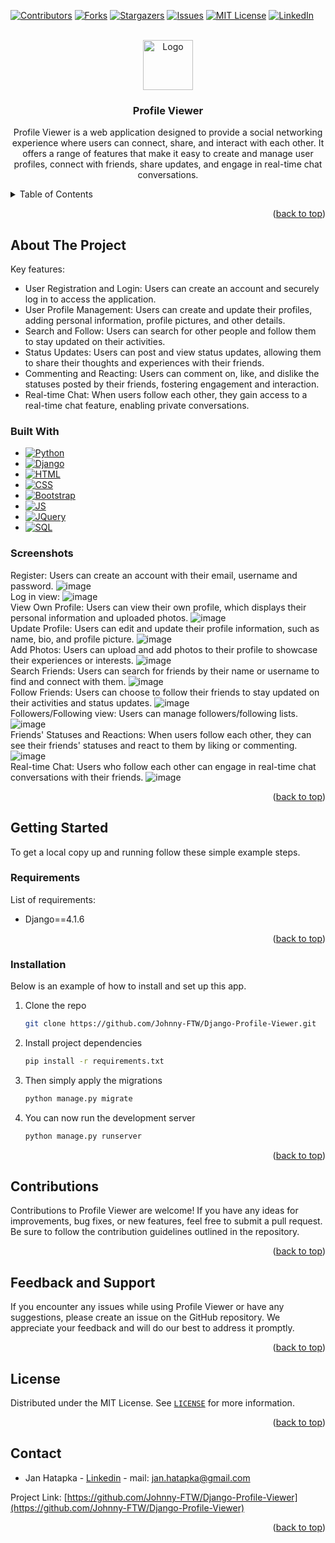 <a name="readme-top"></a>

[![Contributors][contributors-shield]][contributors-url]
[![Forks][forks-shield]][forks-url]
[![Stargazers][stars-shield]][stars-url]
[![Issues][issues-shield]][issues-url]
[![MIT License][license-shield]][license-url]
[![LinkedIn][linkedin-shield]][linkedin-url]


<br>
<div align="center">
  <a href="https://github.com/Johnny-FTW/Django-Profile-Viewer">
    <img src="https://raw.githubusercontent.com/Johnny-FTW/Django-Profile-Viewer/main/static/images/android-chrome-512x512.png" alt="Logo" width="80" height="80">
  </a>

<h3 align="center">Profile Viewer</h3>

  <p align="center">
    Profile Viewer is a web application designed to provide a social networking experience where
users can connect, share, and interact with each other. It offers a range of features that make it easy 
to create and manage user profiles, connect with friends, share updates, and engage in real-time chat conversations.

  </p>
</div>

<details>
  <summary>Table of Contents</summary>
  <ol>
    <li>
      <a href="#about-the-project">About The Project</a>
      <ul>
        <li><a href="#built-with">Built With</a></li>
      </ul>
    </li>
    <li>
      <a href="#getting-started">Getting Started</a>
      <ul>
        <li><a href="#requirements">Requirements</a></li>
        <li><a href="#installation">Installation</a></li>
      </ul>
    </li>
   <li><a href="#contributions">Contributions</a></li>
      <li><a href="#feedback-and-support">Feedback and Support</a></li>
    <li><a href="#license">License</a></li>
    <li><a href="#contact">Contact</a></li>
  </ol>
</details>

<p align="right">(<a href="#readme-top">back to top</a>)</p>

## About The Project

Key features:

* User Registration and Login: Users can create an account and securely log in to access the application.
* User Profile Management: Users can create and update their profiles, adding personal information, profile pictures,
  and other details.
* Search and Follow: Users can search for other people and follow them to stay updated on their activities.
* Status Updates: Users can post and view status updates, allowing them to share their thoughts and experiences with
  their friends.
* Commenting and Reacting: Users can comment on, like, and dislike the statuses posted by their friends, fostering
  engagement and interaction.
* Real-time Chat: When users follow each other, they gain access to a real-time chat feature, enabling private
  conversations.

### Built With

* [![Python][Python.org]][Python-url]
* [![Django][Django.com]][Django-url]
* [![HTML][HTML.com]][HTML-url]
* [![CSS][CSS.com]][CSS-url]
* [![Bootstrap][Bootstrap.com]][Bootstrap-url]
* [![JS][JS.com]][JS-url]
* [![JQuery][JQuery.com]][JQuery-url]
* [![SQL][SQL.com]][SQL-url]

### Screenshots

Register: Users can create an account with their email, username and password.
![image](https://raw.githubusercontent.com/Johnny-FTW/Django-Profile-Viewer/main/screens/1.png)
<br>
Log in view:
![image](https://raw.githubusercontent.com/Johnny-FTW/Django-Profile-Viewer/main/screens/2.png)
<br>
View Own Profile: Users can view their own profile, which displays their personal information and uploaded photos.
![image](https://raw.githubusercontent.com/Johnny-FTW/Django-Profile-Viewer/main/screens/3.png)
<br>
Update Profile: Users can edit and update their profile information, such as name, bio, and profile picture.
![image](https://raw.githubusercontent.com/Johnny-FTW/Django-Profile-Viewer/main/screens/4.png)
<br>
Add Photos: Users can upload and add photos to their profile to showcase their experiences or interests.
![image](https://raw.githubusercontent.com/Johnny-FTW/Django-Profile-Viewer/main/screens/5.png)
<br>
Search Friends: Users can search for friends by their name or username to find and connect with them.
![image](https://raw.githubusercontent.com/Johnny-FTW/Django-Profile-Viewer/main/screens/6.png)
<br>
Follow Friends: Users can choose to follow their friends to stay updated on their activities and status updates.
![image](https://raw.githubusercontent.com/Johnny-FTW/Django-Profile-Viewer/main/screens/7.png)
<br>
Followers/Following view: Users can manage followers/following lists.
![image](https://raw.githubusercontent.com/Johnny-FTW/Django-Profile-Viewer/main/screens/8.png)
<br>
Friends' Statuses and Reactions: When users follow each other, they can see their friends' statuses and react to them by liking or commenting.
![image](https://raw.githubusercontent.com/Johnny-FTW/Django-Profile-Viewer/main/screens/9.png)
<br>
Real-time Chat: Users who follow each other can engage in real-time chat conversations with their friends.
![image](https://raw.githubusercontent.com/Johnny-FTW/Django-Profile-Viewer/main/screens/10.png)

<p align="right">(<a href="#readme-top">back to top</a>)</p>

## Getting Started

To get a local copy up and running follow these simple example steps.

### Requirements

List of requirements:

* Django==4.1.6

<p align="right">(<a href="#readme-top">back to top</a>)</p>

### Installation

Below is an example of how to install and set up this app.

1. Clone the repo
   ```sh
   git clone https://github.com/Johnny-FTW/Django-Profile-Viewer.git
   ```
2. Install project dependencies
   ```sh
   pip install -r requirements.txt
   ```
3. Then simply apply the migrations
   ```sh
   python manage.py migrate
   ```
4. You can now run the development server
   ```sh
   python manage.py runserver
   ```

<p align="right">(<a href="#readme-top">back to top</a>)</p>

## Contributions

Contributions to Profile Viewer are welcome! If you have any ideas for improvements, bug fixes, or new features, feel
free to submit a pull request. Be sure to follow the contribution guidelines outlined in the repository.

<p align="right">(<a href="#readme-top">back to top</a>)</p>

## Feedback and Support

If you encounter any issues while using Profile Viewer or have any suggestions, please create an issue on the GitHub
repository. We appreciate your feedback and will do our best to address it promptly.

<p align="right">(<a href="#readme-top">back to top</a>)</p>

## License

Distributed under the MIT License. See <a href="https://github.com/Johnny-FTW/Django-Profile-Viewer/blob/main/LICENSE">`LICENSE`</a> for more information.

<p align="right">(<a href="#readme-top">back to top</a>)</p>

## Contact

- Jan Hatapka - [Linkedin](https://www.linkedin.com/in/jan-hatapka-6b970b205/) - mail: jan.hatapka@gmail.com

Project Link: [https://github.com/Johnny-FTW/Django-Profile-Viewer](https://github.com/Johnny-FTW/Django-Profile-Viewer)

<p align="right">(<a href="#readme-top">back to top</a>)</p>


[Python.org]: https://img.shields.io/badge/Python-14354C?style=for-the-badge&logo=python&logoColor=white

[Python-url]: https://www.python.org/

[Django.com]: https://img.shields.io/badge/Django-092E20?style=for-the-badge&logo=django&logoColor=white

[Django-url]: https://www.djangoproject.com/

[HTML.com]: https://img.shields.io/badge/HTML5-E34F26?style=for-the-badge&logo=html5&logoColor=white

[HTML-url]: https://https://html.com//

[CSS.com]: https://img.shields.io/badge/CSS3-1572B6?style=for-the-badge&logo=css3&logoColor=white

[CSS-url]: https://www.css3.com/

[Bootstrap.com]: https://img.shields.io/badge/Bootstrap-563D7C?style=for-the-badge&logo=bootstrap&logoColor=white

[Bootstrap-url]: https://getbootstrap.com

[JS.com]: https://img.shields.io/badge/JavaScript-F7DF1E?style=for-the-badge&logo=javascript&logoColor=black

[JS-url]: https://www.javascript.com/

[JQuery.com]: https://img.shields.io/badge/jQuery-0769AD?style=for-the-badge&logo=jquery&logoColor=white

[JQuery-url]: https://jquery.com

[SQL.com]: https://img.shields.io/badge/SQLite-07405E?style=for-the-badge&logo=sqlite&logoColor=white

[SQL-url]: https://www.sqlite.org/index.html


[contributors-shield]: https://img.shields.io/github/contributors/Johnny-FTW/Django-Profile-Viewer.svg?style=for-the-badge

[contributors-url]: https://github.com/Johnny-FTW/Django-Profile-Viewer/graphs/contributors

[forks-shield]: https://img.shields.io/github/forks/Johnny-FTW/Django-Profile-Viewer.svg?style=for-the-badge

[forks-url]: https://github.com/Johnny-FTW/Django-Profile-Viewer/network/members

[stars-shield]: https://img.shields.io/github/stars/Johnny-FTW/Django-Profile-Viewer.svg?style=for-the-badge

[stars-url]: https://github.com/Johnny-FTW/Django-Profile-Viewer/stargazers

[issues-shield]: https://img.shields.io/github/issues/Johnny-FTW/Django-Profile-Viewer.svg?style=for-the-badge

[issues-url]: https://github.com/Johnny-FTW/Django-Profile-Viewer/issues

[license-shield]: https://img.shields.io/github/license/othneildrew/Best-README-Template.svg?style=for-the-badge

[license-url]: https://github.com/Johnny-FTW/Django-Profile-Viewer/blob/main/LICENSE

[linkedin-shield]: https://img.shields.io/badge/-LinkedIn-black.svg?style=for-the-badge&logo=linkedin&colorB=555

[linkedin-url]: https://www.linkedin.com/in/jan-hatapka-6b970b205/
